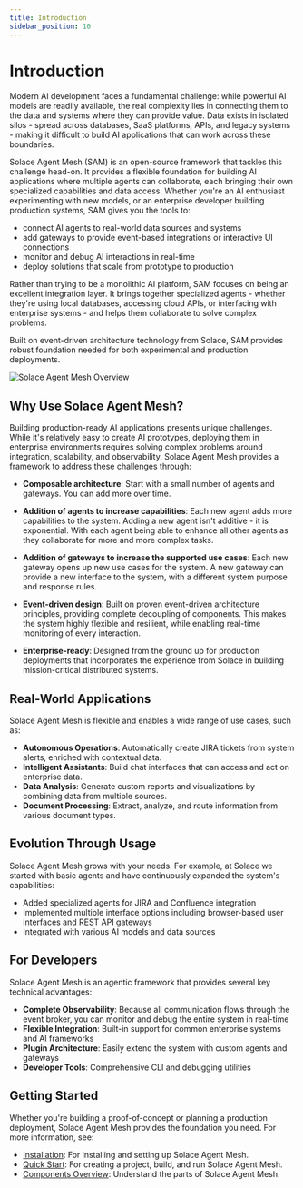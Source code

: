 ```yaml
---
title: Introduction
sidebar_position: 10
---
```



# Introduction

Modern AI development faces a fundamental challenge: while powerful AI models are readily available, the real complexity lies in connecting them to the data and systems where they can provide value. Data exists in isolated silos - spread across databases, SaaS platforms, APIs, and legacy systems - making it difficult to build AI applications that can work across these boundaries.

Solace Agent Mesh (SAM) is an open-source framework that tackles this challenge head-on. It provides a flexible foundation for building AI applications where multiple agents can collaborate, each bringing their own specialized capabilities and data access. Whether you're an AI enthusiast experimenting with new models, or an enterprise developer building production systems, SAM gives you the tools to:

- connect AI agents to real-world data sources and systems
- add gateways to provide event-based integrations or interactive UI connections
- monitor and debug AI interactions in real-time
- deploy solutions that scale from prototype to production

Rather than trying to be a monolithic AI platform, SAM focuses on being an excellent integration layer. It brings together specialized agents - whether they're using local databases, accessing cloud APIs, or interfacing with enterprise systems - and helps them collaborate to solve complex problems.

Built on event-driven architecture technology from Solace, SAM provides robust foundation needed for both experimental and production deployments.

![Solace Agent Mesh Overview](../../../static/img/Solace_AI_Framework_With_Broker.png)

## Why Use Solace Agent Mesh?

Building production-ready AI applications presents unique challenges. While it's relatively easy to create AI prototypes, deploying them in enterprise environments requires solving complex problems around integration, scalability, and observability. Solace Agent Mesh provides a framework to address these challenges through:

- **Composable architecture**: Start with a small number of agents and gateways. You can add more over time.

- **Addition of agents to increase capabilities**: Each new agent adds more capabilities to the system. Adding a new agent isn't additive - it is exponential. With each agent being able to enhance all other agents as they collaborate for more and more complex tasks.

- **Addition of gateways to increase the supported use cases**: Each new gateway opens up new use cases for the system. A new gateway can provide a new interface to the system, with a different system purpose and response rules.
  
- **Event-driven design**: Built on proven event-driven architecture principles, providing complete decoupling of components. This makes the system highly flexible and resilient, while enabling real-time monitoring of every interaction.

- **Enterprise-ready**: Designed from the ground up for production deployments that incorporates the experience from Solace in building mission-critical distributed systems.

## Real-World Applications

Solace Agent Mesh is flexible and enables a wide range of use cases, such as:

- **Autonomous Operations**: Automatically create JIRA tickets from system alerts, enriched with contextual data.
- **Intelligent Assistants**: Build chat interfaces that can access and act on enterprise data.
- **Data Analysis**: Generate custom reports and visualizations by combining data from multiple sources.
- **Document Processing**: Extract, analyze, and route information from various document types.

## Evolution Through Usage

Solace Agent Mesh grows with your needs. For example, at Solace we started with basic agents and have continuously expanded the system's capabilities:

- Added specialized agents for JIRA and Confluence integration
- Implemented multiple interface options including browser-based user interfaces and REST API gateways
- Integrated with various AI models and data sources

## For Developers

Solace Agent Mesh is an agentic framework that provides several key technical advantages:

- **Complete Observability**: Because all communication flows through the event broker, you can monitor and debug the entire system in real-time
- **Flexible Integration**: Built-in support for common enterprise systems and AI frameworks
- **Plugin Architecture**: Easily extend the system with custom agents and gateways
- **Developer Tools**: Comprehensive CLI and debugging utilities

## Getting Started

Whether you're building a proof-of-concept or planning a production deployment, Solace Agent Mesh provides the foundation you need. For more information, see:

- [Installation](./installation.md): For installing and setting up Solace Agent Mesh.
- [Quick Start](./quick-start.md): For creating a project, build, and run Solace Agent Mesh.
- [Components Overview](./component-overview.md): Understand the parts of Solace Agent Mesh.


